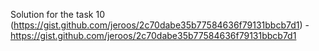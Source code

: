 Solution for the task 10 (https://gist.github.com/jeroos/2c70dabe35b77584636f79131bbcb7d1) - https://gist.github.com/jeroos/2c70dabe35b77584636f79131bbcb7d1
